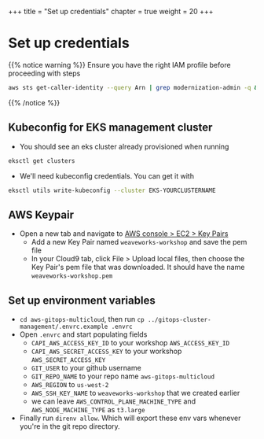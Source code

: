 +++
title = "Set up credentials"
chapter = true
weight = 20
+++

# Set up credentials

{{% notice warning %}}
Ensure you have the right IAM profile before proceeding with steps

```sh
aws sts get-caller-identity --query Arn | grep modernization-admin -q && echo "IAM role valid" || echo "IAM role NOT valid"
```

{{% /notice %}}

## Kubeconfig for EKS management cluster

* You should see an eks cluster already provisioned when running

```sh
eksctl get clusters
```

* We'll need kubeconfig credentials. You can get it with

```sh
eksctl utils write-kubeconfig --cluster EKS-YOURCLUSTERNAME
```

## AWS Keypair

* Open a new tab and navigate to [AWS console > EC2 > Key Pairs](https://us-west-2.console.aws.amazon.com/ec2/v2/home?region=us-west-2#KeyPairs:)
  * Add a new Key Pair named `weaveworks-workshop` and save the pem file
  * In your Cloud9 tab, click File > Upload local files, then choose the Key Pair's pem file that was downloaded. It should have the name `weaveworks-workshop.pem`

## Set up environment variables

* `cd aws-gitops-multicloud`, then run `cp ../gitops-cluster-management/.envrc.example .envrc`
* Open `.envrc` and start populating fields
  * `CAPI_AWS_ACCESS_KEY_ID` to your workshop `AWS_ACCESS_KEY_ID`
  * `CAPI_AWS_SECRET_ACCESS_KEY` to your workshop `AWS_SECRET_ACCESS_KEY`
  * `GIT_USER` to your github username
  * `GIT_REPO_NAME` to your repo name `aws-gitops-multicloud`
  * `AWS_REGION` to `us-west-2`
  * `AWS_SSH_KEY_NAME` to `weaveworks-workshop` that we created earlier
  * we can leave `AWS_CONTROL_PLANE_MACHINE_TYPE` and `AWS_NODE_MACHINE_TYPE` as `t3.large`
* Finally run `direnv allow`. Which will export these env vars whenever you're in the git repo directory.
